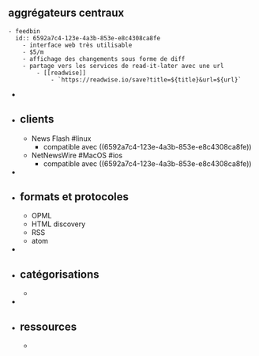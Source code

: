 ## aggrégateurs centraux
	- feedbin
	  id:: 6592a7c4-123e-4a3b-853e-e8c4308ca8fe
		- interface web très utilisable
		- $5/m
		- affichage des changements sous forme de diff
		- partage vers les services de read-it-later avec une url
			- [[readwise]]
				- `https://readwise.io/save?title=${title}&url=${url}`
-
- ## clients
	- News Flash #linux
		- compatible avec ((6592a7c4-123e-4a3b-853e-e8c4308ca8fe))
	- NetNewsWire #MacOS #ios
		- compatible avec ((6592a7c4-123e-4a3b-853e-e8c4308ca8fe))
-
- ## formats et protocoles
	- OPML
	- HTML discovery
	- RSS
	- atom
-
- ## catégorisations
	-
-
- ## ressources
	-